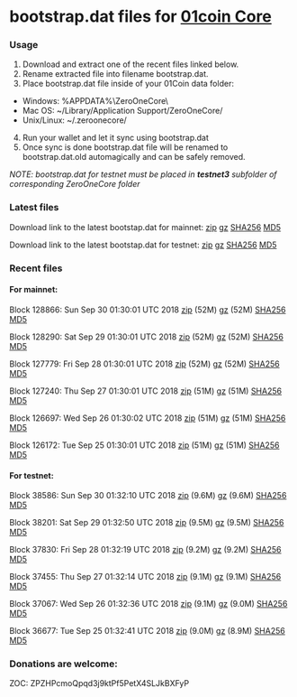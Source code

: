 # bootstrap.dat files for [01coin Core](https://01coin.io)

### Usage

1. Download and extract one of the recent files linked below.
2. Rename extracted file into filename bootstrap.dat.
3. Place bootstrap.dat file inside of your 01Coin data folder:
 - Windows: %APPDATA%\ZeroOneCore\
 - Mac OS: ~/Library/Application Support/ZeroOneCore/
 - Unix/Linux: ~/.zeroonecore/
4. Run your wallet and let it sync using bootstrap.dat
5. Once sync is done bootstrap.dat file will be renamed to bootstrap.dat.old automagically and can be safely removed.

_NOTE: bootstrap.dat for testnet must be placed in **testnet3** subfolder of corresponding ZeroOneCore folder_

### Latest files
Download link to the latest bootstap.dat for mainnet: [zip](https://files.01coin.io/mainnet/bootstrap.dat.zip) [gz](https://files.01coin.io/mainnet/bootstrap.dat.tar.gz) [SHA256](https://files.01coin.io/mainnet/sha256.txt) [MD5](https://files.01coin.io/mainnet/md5.txt)

Download link to the latest bootstap.dat for testnet: [zip](https://files.01coin.io/testnet/bootstrap.dat.zip) [gz](https://files.01coin.io/testnet/bootstrap.dat.tar.gz) [SHA256](https://files.01coin.io/testnet/sha256.txt) [MD5](https://files.01coin.io/testnet/md5.txt)

### Recent files

#### For mainnet:

Block 128866: Sun Sep 30 01:30:01 UTC 2018 [zip](https://files.01coin.io/mainnet/2018-09-30/bootstrap.dat.zip) (52M) [gz](https://files.01coin.io/mainnet/2018-09-30/bootstrap.dat.tar.gz) (52M) [SHA256](https://files.01coin.io/mainnet/2018-09-30/sha256.txt) [MD5](https://files.01coin.io/mainnet/2018-09-30/md5.txt)

Block 128290: Sat Sep 29 01:30:01 UTC 2018 [zip](https://files.01coin.io/mainnet/2018-09-29/bootstrap.dat.zip) (52M) [gz](https://files.01coin.io/mainnet/2018-09-29/bootstrap.dat.tar.gz) (52M) [SHA256](https://files.01coin.io/mainnet/2018-09-29/sha256.txt) [MD5](https://files.01coin.io/mainnet/2018-09-29/md5.txt)

Block 127779: Fri Sep 28 01:30:01 UTC 2018 [zip](https://files.01coin.io/mainnet/2018-09-28/bootstrap.dat.zip) (52M) [gz](https://files.01coin.io/mainnet/2018-09-28/bootstrap.dat.tar.gz) (52M) [SHA256](https://files.01coin.io/mainnet/2018-09-28/sha256.txt) [MD5](https://files.01coin.io/mainnet/2018-09-28/md5.txt)

Block 127240: Thu Sep 27 01:30:01 UTC 2018 [zip](https://files.01coin.io/mainnet/2018-09-27/bootstrap.dat.zip) (51M) [gz](https://files.01coin.io/mainnet/2018-09-27/bootstrap.dat.tar.gz) (51M) [SHA256](https://files.01coin.io/mainnet/2018-09-27/sha256.txt) [MD5](https://files.01coin.io/mainnet/2018-09-27/md5.txt)

Block 126697: Wed Sep 26 01:30:02 UTC 2018 [zip](https://files.01coin.io/mainnet/2018-09-26/bootstrap.dat.zip) (51M) [gz](https://files.01coin.io/mainnet/2018-09-26/bootstrap.dat.tar.gz) (51M) [SHA256](https://files.01coin.io/mainnet/2018-09-26/sha256.txt) [MD5](https://files.01coin.io/mainnet/2018-09-26/md5.txt)

Block 126172: Tue Sep 25 01:30:01 UTC 2018 [zip](https://files.01coin.io/mainnet/2018-09-25/bootstrap.dat.zip) (51M) [gz](https://files.01coin.io/mainnet/2018-09-25/bootstrap.dat.tar.gz) (51M) [SHA256](https://files.01coin.io/mainnet/2018-09-25/sha256.txt) [MD5](https://files.01coin.io/mainnet/2018-09-25/md5.txt)


#### For testnet:

Block 38586: Sun Sep 30 01:32:10 UTC 2018 [zip](https://files.01coin.io/testnet/2018-09-30/bootstrap.dat.zip) (9.6M) [gz](https://files.01coin.io/testnet/2018-09-30/bootstrap.dat.tar.gz) (9.6M) [SHA256](https://files.01coin.io/testnet/2018-09-30/sha256.txt) [MD5](https://files.01coin.io/testnet/2018-09-30/md5.txt)

Block 38201: Sat Sep 29 01:32:50 UTC 2018 [zip](https://files.01coin.io/testnet/2018-09-29/bootstrap.dat.zip) (9.5M) [gz](https://files.01coin.io/testnet/2018-09-29/bootstrap.dat.tar.gz) (9.5M) [SHA256](https://files.01coin.io/testnet/2018-09-29/sha256.txt) [MD5](https://files.01coin.io/testnet/2018-09-29/md5.txt)

Block 37830: Fri Sep 28 01:32:19 UTC 2018 [zip](https://files.01coin.io/testnet/2018-09-28/bootstrap.dat.zip) (9.2M) [gz](https://files.01coin.io/testnet/2018-09-28/bootstrap.dat.tar.gz) (9.2M) [SHA256](https://files.01coin.io/testnet/2018-09-28/sha256.txt) [MD5](https://files.01coin.io/testnet/2018-09-28/md5.txt)

Block 37455: Thu Sep 27 01:32:14 UTC 2018 [zip](https://files.01coin.io/testnet/2018-09-27/bootstrap.dat.zip) (9.1M) [gz](https://files.01coin.io/testnet/2018-09-27/bootstrap.dat.tar.gz) (9.1M) [SHA256](https://files.01coin.io/testnet/2018-09-27/sha256.txt) [MD5](https://files.01coin.io/testnet/2018-09-27/md5.txt)

Block 37067: Wed Sep 26 01:32:36 UTC 2018 [zip](https://files.01coin.io/testnet/2018-09-26/bootstrap.dat.zip) (9.1M) [gz](https://files.01coin.io/testnet/2018-09-26/bootstrap.dat.tar.gz) (9.0M) [SHA256](https://files.01coin.io/testnet/2018-09-26/sha256.txt) [MD5](https://files.01coin.io/testnet/2018-09-26/md5.txt)

Block 36677: Tue Sep 25 01:32:41 UTC 2018 [zip](https://files.01coin.io/testnet/2018-09-25/bootstrap.dat.zip) (9.0M) [gz](https://files.01coin.io/testnet/2018-09-25/bootstrap.dat.tar.gz) (8.9M) [SHA256](https://files.01coin.io/testnet/2018-09-25/sha256.txt) [MD5](https://files.01coin.io/testnet/2018-09-25/md5.txt)


### Donations are welcome:

ZOC: ZPZHPcmoQpqd3j9ktPf5PetX4SLJkBXFyP
